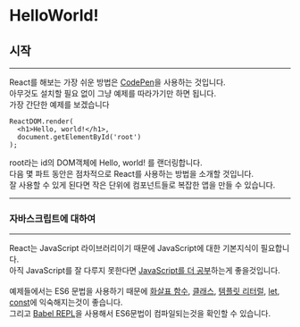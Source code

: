 HelloWorld!
=============
시작
---------
--------
React를 해보는 가장 쉬운 방법은 [CodePen](http://codepen.io/gaearon/pen/ZpvBNJ?editors=0010)을 사용하는 것입니다.<br>
아무것도 설치할 필요 없이 그냥 예제를 따라가기만 하면 됩니다.<br>
가장 간단한 예제를 보겠습니다
```JSX
ReactDOM.render(
  <h1>Hello, world!</h1>,
  document.getElementById('root')
);
```
root라는 id의 DOM객체에 Hello, world! 를 랜더링합니다.<br>
다음 몇 파트 동안은 점차적으로 React를 사용하는 방법을 소개할 것입니다.<br>
잘 사용할 수 있게 된다면 작은 단위에 컴포넌트들로 복잡한 앱을 만들 수 있습니다.<br>

------------------
### 자바스크립트에 대하여
---------------
React는 JavaScript 라이브러리이기 때문에 JavaScript에 대한 기본지식이 필요합니다.<br>
아직 JavaScript를 잘 다루지 못한다면 [JavaScript를 더 공부](https://developer.mozilla.org/en-US/docs/Web/JavaScript/A_re-introduction_to_JavaScript)하는게 좋을것입니다.<br>
<br>
예제들에서는 ES6 문법을 사용하기 때문에 [화살표 함수](https://developer.mozilla.org/en-US/docs/Web/JavaScript/Reference/Functions/Arrow_functions), [클래스](https://developer.mozilla.org/en-US/docs/Web/JavaScript/Reference/Classes), [템플릿 리터럴](https://developer.mozilla.org/en/docs/Web/JavaScript/Reference/Template_literals), [let](https://developer.mozilla.org/en-US/docs/Web/JavaScript/Reference/Statements/let), [const](https://developer.mozilla.org/en-US/docs/Web/JavaScript/Reference/Statements/const)에 익숙해지는것이 좋습니다.<br>
그리고 [Babel REPL](http://babeljs.io/repl/#?babili=false&evaluate=true&lineWrap=false&presets=es2015%2Creact&experimental=false&loose=false&spec=false&code=const%20element%20%3D%20%3Ch1%3EHello%2C%20world!%3C%2Fh1%3E%3B%0Aconst%20container%20%3D%20document.getElementById('root')%3B%0AReactDOM.render(element%2C%20container)%3B%0A)을 사용해서 ES6문법이 컴파일되는것을 확인할 수 있습니다.
